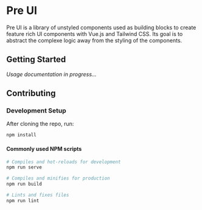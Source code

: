 # Pre UI

Pre UI is a library of unstyled components used as building blocks to create feature rich UI components with Vue.js and Tailwind CSS. Its goal is to abstract the complexe logic away from the styling of the components.

## Getting Started
_Usage documentation in progress..._

## Contributing
### Development Setup
After cloning the repo, run:
```bash
npm install
```

#### Commonly used NPM scripts
```bash
# Compiles and hot-reloads for development
npm run serve

# Compiles and minifies for production
npm run build

# Lints and fixes files
npm run lint
```
